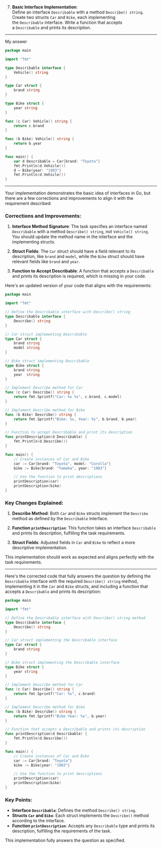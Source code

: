 7. **Basic Interface Implementation**:  
    Define an interface `Describable` with a method `Describe() string`. Create two structs `Car` and `Bike`, each implementing the `Describable` interface. Write a function that accepts a `Describable` and prints its description.


---
My answer
```go
package main

import "fmt"

type Describable interface {
	Vehicle() string
}

type Car struct {
	brand string
}

type Bike struct {
	year string
}

func (c Car) Vehicle() string {
	return c.brand
}

func (b Bike) Vehicle() string {
	return b.year
}

func main() {
	var d Describable = Car{brand: "Toyota"}
	fmt.Println(d.Vehicle())
	d = Bike{year: "1983"}
	fmt.Println(d.Vehicle())
}
```


---
Your implementation demonstrates the basic idea of interfaces in Go, but there are a few corrections and improvements to align it with the requirement described:

### Corrections and Improvements:

1. **Interface Method Signature**: The task specifies an interface named `Describable` with a method `Describe() string`, not `Vehicle() string`. You should update the method name in the interface and the implementing structs.

2. **Struct Fields**: The `Car` struct should have a field relevant to its description, like `brand` and `model`, while the `Bike` struct should have relevant fields like `brand` and `year`.

3. **Function to Accept Describable**: A function that accepts a `Describable` and prints its description is required, which is missing in your code.

Here's an updated version of your code that aligns with the requirements:

```go
package main

import "fmt"

// Define the Describable interface with Describe() string
type Describable interface {
	Describe() string
}

// Car struct implementing Describable
type Car struct {
	brand string
	model string
}

// Bike struct implementing Describable
type Bike struct {
	brand string
	year  string
}

// Implement Describe method for Car
func (c Car) Describe() string {
	return fmt.Sprintf("Car: %s %s", c.brand, c.model)
}

// Implement Describe method for Bike
func (b Bike) Describe() string {
	return fmt.Sprintf("Bike: %s, Year: %s", b.brand, b.year)
}

// Function to accept Describable and print its description
func printDescription(d Describable) {
	fmt.Println(d.Describe())
}

func main() {
	// Create instances of Car and Bike
	car := Car{brand: "Toyota", model: "Corolla"}
	bike := Bike{brand: "Yamaha", year: "1983"}

	// Use the function to print descriptions
	printDescription(car)
	printDescription(bike)
}
```

### Key Changes Explained:

1. **Describe Method**: Both `Car` and `Bike` structs implement the `Describe` method as defined by the `Describable` interface.

2. **Function `printDescription`**: This function takes an interface `Describable` and prints its description, fulfilling the task requirements.

3. **Struct Fields**: Adjusted fields in `Car` and `Bike` to reflect a more descriptive implementation.

This implementation should work as expected and aligns perfectly with the task requirements.


---

Here's the corrected code that fully answers the question by defining the `Describable` interface with the required `Describe() string` method, implementing it in the `Car` and `Bike` structs, and including a function that accepts a `Describable` and prints its description:

```go
package main

import "fmt"

// Define the Describable interface with Describe() string method
type Describable interface {
	Describe() string
}

// Car struct implementing the Describable interface
type Car struct {
	brand string
}

// Bike struct implementing the Describable interface
type Bike struct {
	year string
}

// Implement Describe method for Car
func (c Car) Describe() string {
	return fmt.Sprintf("Car: %s", c.brand)
}

// Implement Describe method for Bike
func (b Bike) Describe() string {
	return fmt.Sprintf("Bike Year: %s", b.year)
}

// Function that accepts a Describable and prints its description
func printDescription(d Describable) {
	fmt.Println(d.Describe())
}

func main() {
	// Create instances of Car and Bike
	car := Car{brand: "Toyota"}
	bike := Bike{year: "1983"}

	// Use the function to print descriptions
	printDescription(car)
	printDescription(bike)
}
```

### Key Points:
- **Interface `Describable`**: Defines the method `Describe() string`.
- **Structs `Car` and `Bike`**: Each struct implements the `Describe()` method according to the interface.
- **Function `printDescription`**: Accepts any `Describable` type and prints its description, fulfilling the requirements of the task.

This implementation fully answers the question as specified.